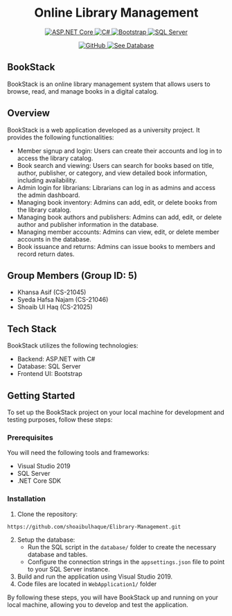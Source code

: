 <h1 align="center">Online Library Management</h1>

<p align="center">
  <a href="https://dotnet.microsoft.com/apps/aspnet">
    <img src="https://img.shields.io/badge/ASP.NET-Core-5C2D91?logo=asp.net&logoColor=white&style=flat-square" alt="ASP.NET Core">
  </a>
  <a href="https://docs.microsoft.com/en-us/dotnet/csharp/">
    <img src="https://img.shields.io/badge/C%23-239120?logo=c-sharp&logoColor=white&style=flat-square" alt="C#">
  </a>
  <a href="https://getbootstrap.com/">
    <img src="https://img.shields.io/badge/Bootstrap-563D7C?logo=bootstrap&logoColor=white&style=flat-square" alt="Bootstrap">
  </a>
  <a href="https://www.microsoft.com/en-us/sql-server">
    <img src="https://img.shields.io/badge/SQL%20Server-CC2927?logo=microsoft-sql-server&logoColor=white&style=flat-square" alt="SQL Server">
  </a>
</p>

<p align="center">
  <a href="https://github.com/shoaibulhaque/Elibrary-Management/tree/master">
    <img src="https://img.shields.io/badge/GitHub-181717?logo=github&logoColor=white&style=flat-square" alt="GitHub">
  </a>
  <a href="https://github.com/shoaibulhaque/Elibrary-Management/tree/master/database">
    <img src="https://img.shields.io/badge/See%20Database-181717?logo=github&logoColor=white&style=flat-square" alt="See Database">
  </a>
</p>

## BookStack

BookStack is an online library management system that allows users to browse, read, and manage books in a digital catalog.

## Overview
BookStack is a web application developed as a university project. It provides the following functionalities:

- Member signup and login: Users can create their accounts and log in to access the library catalog.
- Book search and viewing: Users can search for books based on title, author, publisher, or category, and view detailed book information, including availability.
- Admin login for librarians: Librarians can log in as admins and access the admin dashboard.
- Managing book inventory: Admins can add, edit, or delete books from the library catalog.
- Managing book authors and publishers: Admins can add, edit, or delete author and publisher information in the database.
- Managing member accounts: Admins can view, edit, or delete member accounts in the database.
- Book issuance and returns: Admins can issue books to members and record return dates.

## Group Members (Group ID: 5)
- Khansa Asif (CS-21045)
- Syeda Hafsa Najam (CS-21046)
- Shoaib Ul Haq (CS-21025)

## Tech Stack
BookStack utilizes the following technologies:

- Backend: ASP.NET with C#
- Database: SQL Server
- Frontend UI: Bootstrap

## Getting Started
To set up the BookStack project on your local machine for development and testing purposes, follow these steps:

### Prerequisites
You will need the following tools and frameworks:

- Visual Studio 2019
- SQL Server
- .NET Core SDK

### Installation
1. Clone the repository:
```bash
https://github.com/shoaibulhaque/Elibrary-Management.git
```
2. Setup the database:
   - Run the SQL script in the `database/` folder to create the necessary database and tables.
   - Configure the connection strings in the `appsettings.json` file to point to your SQL Server instance.
3. Build and run the application using Visual Studio 2019.
4. Code files are located in `WebApplication1/` folder

By following these steps, you will have BookStack up and running on your local machine, allowing you to develop and test the application.



